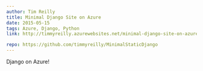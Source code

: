 ```yaml
---
author: Tim Reilly
title: Minimal Django Site on Azure
date: 2015-05-15
tags: Azure, Django, Python
link: http://timmyreilly.azurewebsites.net/minimal-django-site-on-azure/

repo: https://github.com/timmyreilly/MinimalStaticDjango
---
```

Django on Azure!
